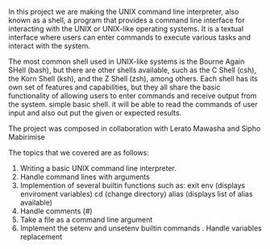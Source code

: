 In this project we are making the UNIX command line interpreter, also known as a shell, a program that provides a command line interface for interacting with the UNIX or UNIX-like operating systems. It is a textual interface where users can enter commands to execute various tasks and interact with the system.

The most common shell used in UNIX-like systems is the Bourne Again SHell (bash), but there are other shells available, such as the C Shell (csh), the Korn Shell (ksh), and the Z Shell (zsh), among others. Each shell has its own set of features and capabilities, but they all share the basic functionality of allowing users to enter commands and receive output from the system. simple basic shell. it will be able to read the commands of user input and also out put the given or expected results.

The project was composed in collaboration with Lerato Mawasha and  Sipho Mabirimise

The topics that we covered are as follows:

1. Writing a basic UNIX command line interpreter.
2. Handle command lines with arguments
3. Implemention of several builtin functions such as:
      exit
      env (displays enviroment variables)
      cd (change directory)
      alias (displays list of alias available)
 5. Handle comments (#) 
 6. Take a file as a command line argument
 7. Implement the setenv and unsetenv builtin commands
 . Handle variables replacement

